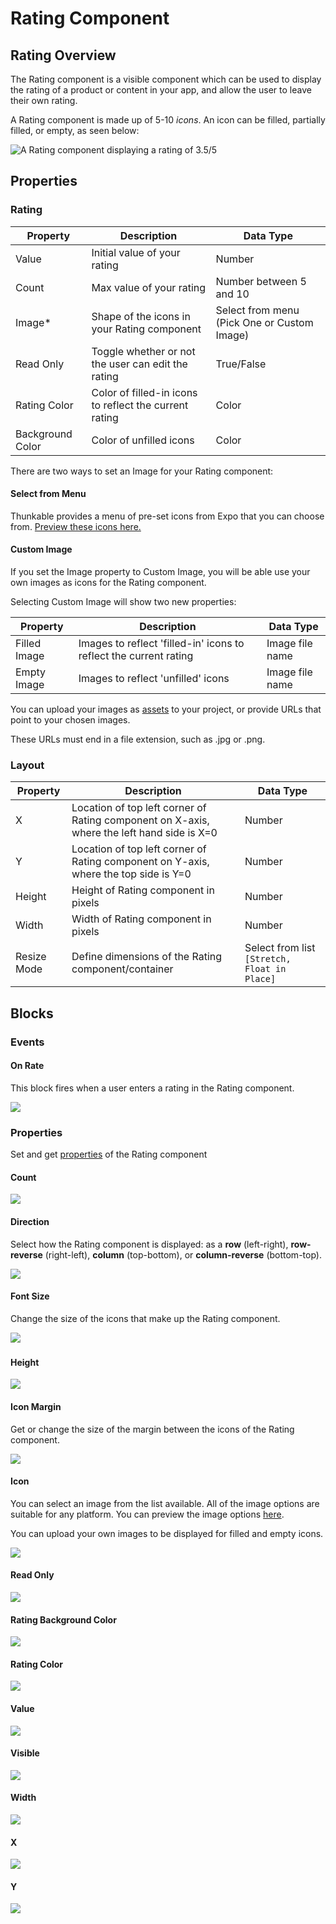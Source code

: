 # Rating Component

## Rating Overview

The Rating component is a visible component which can be used to display the rating of a product or content in your app, and allow the user to leave their own rating.

A Rating component is made up of 5-10 _icons_. An icon can be filled, partially filled, or empty, as seen below:

![A Rating component displaying a rating of 3.5/5](../../../.gitbook/assets/rating.png)

## Properties

### Rating

| Property         | Description                                            | Data Type                                   |
| ---------------- | ------------------------------------------------------ | ------------------------------------------- |
| Value            | Initial value of your rating                           | Number                                      |
| Count            | Max value of your rating                               | Number between 5 and 10                     |
| Image\*          | Shape of the icons in your Rating component            | Select from menu (Pick One or Custom Image) |
| Read Only        | Toggle whether or not the user can edit the rating     | True/False                                  |
| Rating Color     | Color of filled-in icons to reflect the current rating | Color                                       |
| Background Color | Color of unfilled icons                                | Color                                       |

There are two ways to set an Image for your Rating component:

#### Select from Menu

Thunkable provides a menu of pre-set icons from Expo that you can choose from. [Preview these icons here.](https://icons.expo.fyi/)

#### Custom Image

If you set the Image property to Custom Image, you will be able use your own images as icons for the Rating component.&#x20;

Selecting Custom Image will show two new properties:

| Property     | Description                                                       | Data Type       |
| ------------ | ----------------------------------------------------------------- | --------------- |
| Filled Image | Images to reflect 'filled-in' icons to reflect the current rating | Image file name |
| Empty Image  | Images to reflect 'unfilled' icons                                | Image file name |

You can upload your images as [assets](../../../settings/assets.md) to your project, or provide URLs that point to your chosen images.

These URLs must end in a file extension, such as .jpg or .png.

### Layout

| Property    | Description                                                                                | Data Type                                    |
| ----------- | ------------------------------------------------------------------------------------------ | -------------------------------------------- |
| X           | Location of top left corner of Rating component on X-axis, where the left hand side is X=0 | Number                                       |
| Y           | Location of top left corner of Rating component on Y-axis, where the top side is Y=0       | Number                                       |
| Height      | Height of Rating component in pixels                                                       | Number                                       |
| Width       | Width of Rating component in pixels                                                        | Number                                       |
| Resize Mode | Define dimensions of the Rating component/container                                        | Select from list `[Stretch, Float in Place]` |

## Blocks

### Events

#### On Rate

This block fires when a user enters a rating in the Rating component.

![](../../../.gitbook/assets/rating-on-rate.png)

### Properties

Set and get [properties](rating.md#properties) of the Rating component

#### Count

![](../../../.gitbook/assets/count.png)

#### Direction

Select how the Rating component is displayed: as a **row** (left-right), **row-reverse** (right-left), **column** (top-bottom), or **column-reverse** (bottom-top).

![](../../../.gitbook/assets/direction.png)

#### Font Size

Change the size of the icons that make up the Rating component.

![](<../../../.gitbook/assets/font\_size (3).png>)

###

#### Height&#x20;

![](<../../../.gitbook/assets/height (8).png>)

#### Icon Margin&#x20;

Get or change the size of the margin between the icons of the Rating component.

![](../../../.gitbook/assets/icon\_margin.png)

#### Icon

You can select an image from the list available. All of the image options are suitable for any platform. You can preview the image options [here](https://icons.expo.fyi/).

You can upload your own images to be displayed for filled and empty icons.

![](../../../.gitbook/assets/icon.png)

#### Read Only

![](../../../.gitbook/assets/read\_only.png)

#### Rating Background Color

![](../../../.gitbook/assets/rating\_bg\_color.png)

#### Rating Color

![](../../../.gitbook/assets/rating\_color.png)

#### Value

![](<../../../.gitbook/assets/value (2).png>)

#### Visible

![](<../../../.gitbook/assets/visible (9).png>)

#### Width&#x20;

![](<../../../.gitbook/assets/width (9).png>)

#### X&#x20;

![](<../../../.gitbook/assets/x (1).png>)

#### Y

![](<../../../.gitbook/assets/y (1).png>)
